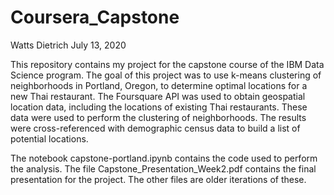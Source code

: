 # Coursera_Capstone
Watts Dietrich
July 13, 2020

This repository contains my project for the capstone course of the IBM Data Science program.
The goal of this project was to use k-means clustering of neighborhoods in Portland, Oregon, to determine optimal locations for a new Thai restaurant.
The Foursquare API was used to obtain geospatial location data, including the locations of existing Thai restaurants. These data were used to perform the clustering of neighborhoods. The results were cross-referenced with demographic census data to build a list of potential locations.

The notebook capstone-portland.ipynb contains the code used to perform the analysis.
The file Capstone_Presentation_Week2.pdf contains the final presentation for the project.
The other files are older iterations of these.
